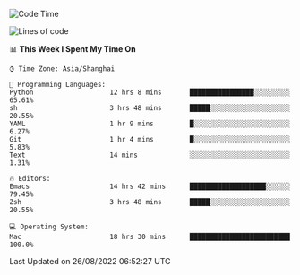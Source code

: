 <!--START_SECTION:waka-->
![Code Time](http://img.shields.io/badge/Code%20Time-817%20hrs%2021%20mins-blue)

![Lines of code](https://img.shields.io/badge/From%20Hello%20World%20I%27ve%20Written-22%20Thousand%20lines%20of%20code-blue)

📊 **This Week I Spent My Time On** 

```text
⌚︎ Time Zone: Asia/Shanghai

💬 Programming Languages: 
Python                   12 hrs 8 mins       ████████████████░░░░░░░░░   65.61% 
sh                       3 hrs 48 mins       █████░░░░░░░░░░░░░░░░░░░░   20.55% 
YAML                     1 hr 9 mins         █░░░░░░░░░░░░░░░░░░░░░░░░   6.27% 
Git                      1 hr 4 mins         █░░░░░░░░░░░░░░░░░░░░░░░░   5.83% 
Text                     14 mins             ░░░░░░░░░░░░░░░░░░░░░░░░░   1.31%

🔥 Editors: 
Emacs                    14 hrs 42 mins      ███████████████████░░░░░░   79.45% 
Zsh                      3 hrs 48 mins       █████░░░░░░░░░░░░░░░░░░░░   20.55%

💻 Operating System: 
Mac                      18 hrs 30 mins      █████████████████████████   100.0%

```


 Last Updated on 26/08/2022 06:52:27 UTC
<!--END_SECTION:waka-->
